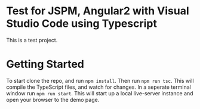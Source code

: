 # Test for JSPM, Angular2 with Visual Studio Code using Typescript
This is a test project.

# Getting Started
To start clone the repo, and run `npm install`.
Then run `npm run tsc`. 
This will compile the TypeScript files, and watch for changes.
In a seperate terminal window run `npm run start`. This will start up a local live-server instance and open your browser to the demo page.